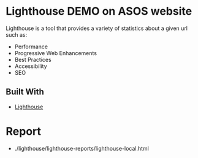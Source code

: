 # Lighthouse DEMO on ASOS website 

Lighthouse is a tool that provides a variety of statistics about a given url such as:

* Performance
* Progressive Web Enhancements
* Best Practices
* Accessibility 
* SEO

## Built With

* [Lighthouse](https://www.npmjs.com/package/lighthouse)


# Report

* ./lighthouse/lighthouse-reports/lighthouse-local.html
